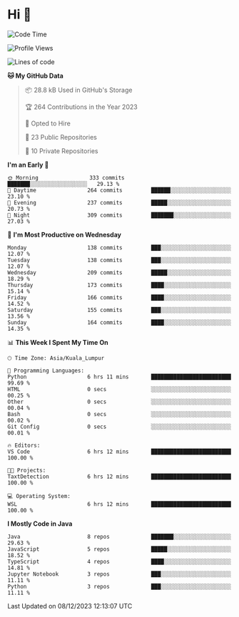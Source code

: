 <h1>Hi 👋</h1>

<!--START_SECTION:waka-->
![Code Time](http://img.shields.io/badge/Code%20Time-449%20hrs%2015%20mins-blue)

![Profile Views](http://img.shields.io/badge/Profile%20Views-0-blue)

![Lines of code](https://img.shields.io/badge/From%20Hello%20World%20I%27ve%20Written-1.2%20million%20lines%20of%20code-blue)

**🐱 My GitHub Data** 

> 📦 28.8 kB Used in GitHub's Storage 
 > 
> 🏆 264 Contributions in the Year 2023
 > 
> 💼 Opted to Hire
 > 
> 📜 23 Public Repositories 
 > 
> 🔑 10 Private Repositories 
 > 
**I'm an Early 🐤** 

```text
🌞 Morning                333 commits         ███████░░░░░░░░░░░░░░░░░░   29.13 % 
🌆 Daytime                264 commits         ██████░░░░░░░░░░░░░░░░░░░   23.10 % 
🌃 Evening                237 commits         █████░░░░░░░░░░░░░░░░░░░░   20.73 % 
🌙 Night                  309 commits         ███████░░░░░░░░░░░░░░░░░░   27.03 % 
```
📅 **I'm Most Productive on Wednesday** 

```text
Monday                   138 commits         ███░░░░░░░░░░░░░░░░░░░░░░   12.07 % 
Tuesday                  138 commits         ███░░░░░░░░░░░░░░░░░░░░░░   12.07 % 
Wednesday                209 commits         █████░░░░░░░░░░░░░░░░░░░░   18.29 % 
Thursday                 173 commits         ████░░░░░░░░░░░░░░░░░░░░░   15.14 % 
Friday                   166 commits         ████░░░░░░░░░░░░░░░░░░░░░   14.52 % 
Saturday                 155 commits         ███░░░░░░░░░░░░░░░░░░░░░░   13.56 % 
Sunday                   164 commits         ████░░░░░░░░░░░░░░░░░░░░░   14.35 % 
```


📊 **This Week I Spent My Time On** 

```text
🕑︎ Time Zone: Asia/Kuala_Lumpur

💬 Programming Languages: 
Python                   6 hrs 11 mins       █████████████████████████   99.69 % 
HTML                     0 secs              ░░░░░░░░░░░░░░░░░░░░░░░░░   00.25 % 
Other                    0 secs              ░░░░░░░░░░░░░░░░░░░░░░░░░   00.04 % 
Bash                     0 secs              ░░░░░░░░░░░░░░░░░░░░░░░░░   00.02 % 
Git Config               0 secs              ░░░░░░░░░░░░░░░░░░░░░░░░░   00.01 % 

🔥 Editors: 
VS Code                  6 hrs 12 mins       █████████████████████████   100.00 % 

🐱‍💻 Projects: 
TaxtDetection            6 hrs 12 mins       █████████████████████████   100.00 % 

💻 Operating System: 
WSL                      6 hrs 12 mins       █████████████████████████   100.00 % 
```

**I Mostly Code in Java** 

```text
Java                     8 repos             ███████░░░░░░░░░░░░░░░░░░   29.63 % 
JavaScript               5 repos             █████░░░░░░░░░░░░░░░░░░░░   18.52 % 
TypeScript               4 repos             ████░░░░░░░░░░░░░░░░░░░░░   14.81 % 
Jupyter Notebook         3 repos             ███░░░░░░░░░░░░░░░░░░░░░░   11.11 % 
Python                   3 repos             ███░░░░░░░░░░░░░░░░░░░░░░   11.11 % 
```




 Last Updated on 08/12/2023 12:13:07 UTC
<!--END_SECTION:waka-->
